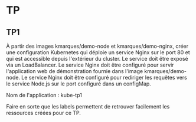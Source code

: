 # TP

## TP1

À partir des images kmarques/demo-node et kmarques/demo-nginx, créer une configuration Kubernetes qui déploie un service Nginx sur le port 80 et qui est accessible depuis l'extérieur du cluster. Le service doit être exposé via un LoadBalancer. Le service Nginx doit être configuré pour servir l'application web de démonstration fournie dans l'image kmarques/demo-node. Le service Nginx doit être configuré pour rediriger les requêtes vers le service Node.js sur le port configuré dans un configMap.

Nom de l'application : kube-tp1

Faire en sorte que les labels permettent de retrouver facilement les ressources créées pour ce TP.